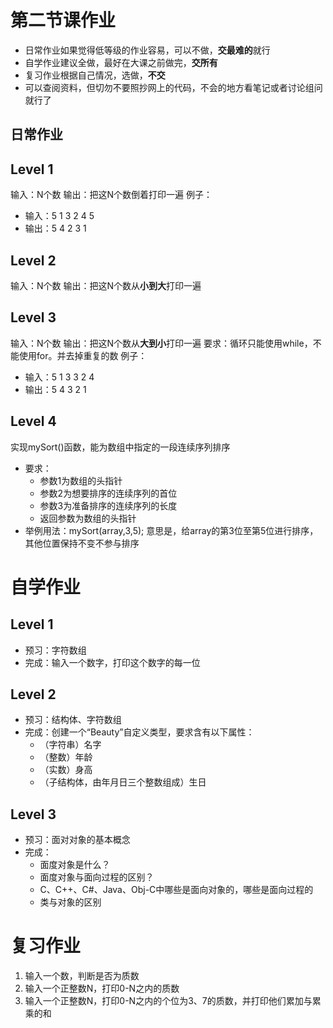# 第二节课作业
- 日常作业如果觉得低等级的作业容易，可以不做，**交最难的**就行
- 自学作业建议全做，最好在大课之前做完，**交所有**
- 复习作业根据自己情况，选做，**不交**
- 可以查阅资料，但切勿不要照抄网上的代码，不会的地方看笔记或者讨论组问就行了

## 日常作业

## Level 1

输入：N个数
输出：把这N个数倒着打印一遍
例子：
- 输入：5 
1 3 2 4 5
- 输出：5 4 2 3 1

## Level 2

输入：N个数
输出：把这N个数从**小到大**打印一遍

## Level 3
输入：N个数
输出：把这N个数从**大到小**打印一遍
要求：循环只能使用while，不能使用for。并去掉重复的数
例子：
- 输入：5
1 3 3 2 4
- 输出：5 4 3 2 1

## Level 4
实现mySort()函数，能为数组中指定的一段连续序列排序
- 要求：
	- 参数1为数组的头指针
	- 参数2为想要排序的连续序列的首位
	- 参数3为准备排序的连续序列的长度
	- 返回参数为数组的头指针
- 举例用法：mySort(array,3,5);
意思是，给array的第3位至第5位进行排序，其他位置保持不变不参与排序

# 自学作业

## Level 1
- 预习：字符数组
- 完成：输入一个数字，打印这个数字的每一位

## Level 2
- 预习：结构体、字符数组
- 完成：创建一个“Beauty”自定义类型，要求含有以下属性：
	- （字符串）名字
	- （整数）年龄
	- （实数）身高
	- （子结构体，由年月日三个整数组成）生日

## Level 3
- 预习：面对对象的基本概念
- 完成：
	- 面度对象是什么？
	- 面度对象与面向过程的区别？
	- C、C++、C#、Java、Obj-C中哪些是面向对象的，哪些是面向过程的
	- 类与对象的区别

# 复习作业

1. 输入一个数，判断是否为质数
2. 输入一个正整数N，打印0-N之内的质数
3. 输入一个正整数N，打印0-N之内的个位为3、7的质数，并打印他们累加与累乘的和
